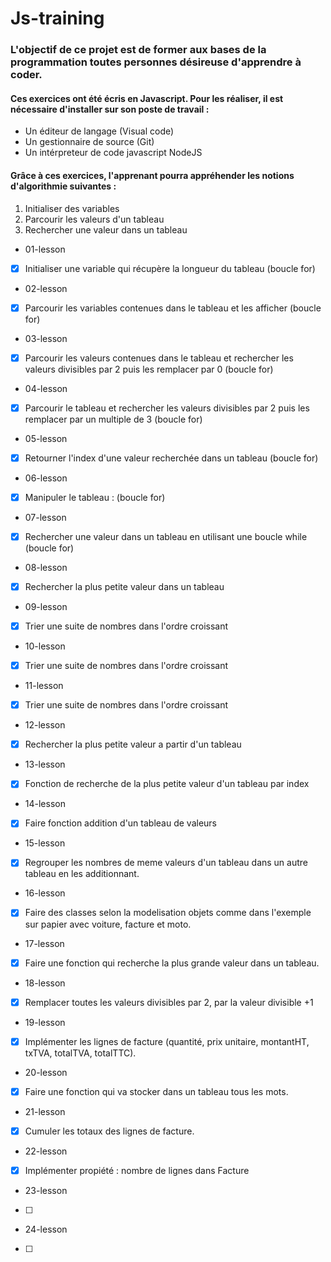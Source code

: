 # Js-training

### L'objectif de ce projet est de former aux bases de la programmation toutes personnes désireuse d'apprendre à coder.

#### Ces exercices ont été écris en Javascript. Pour les réaliser, il est nécessaire d'installer sur son poste de travail :

- Un éditeur de langage (Visual code)
- Un gestionnaire de source (Git)
- Un intérpreteur de code javascript NodeJS

#### Grâce à ces exercices, l'apprenant pourra appréhender les notions d'algorithmie suivantes :

1. Initialiser des variables
2. Parcourir les valeurs d'un tableau
3. Rechercher une valeur dans un tableau


* 01-lesson

- [x] Initialiser une variable qui récupère la longueur du tableau (boucle for)

* 02-lesson

- [x] Parcourir les variables contenues dans le tableau et les afficher (boucle for)

* 03-lesson

- [x] Parcourir les valeurs contenues dans le tableau et rechercher les valeurs divisibles par 2 puis les remplacer par 0 (boucle for)

* 04-lesson
- [x] Parcourir le tableau et rechercher les valeurs divisibles par 2 puis les remplacer par un multiple de 3 (boucle for)

* 05-lesson
- [x] Retourner l'index d'une valeur recherchée dans un tableau (boucle for)

* 06-lesson 
- [x] Manipuler le tableau : (boucle for)

* 07-lesson
- [x] Rechercher une valeur dans un tableau en utilisant une boucle while (boucle for)

* 08-lesson
- [x] Rechercher la plus petite valeur dans un tableau

* 09-lesson
- [x] Trier une suite de nombres dans l'ordre croissant

* 10-lesson
- [x] Trier une suite de nombres dans l'ordre croissant

* 11-lesson
- [x] Trier une suite de nombres dans l'ordre croissant

* 12-lesson
- [x] Rechercher la plus petite valeur a partir d'un tableau

* 13-lesson
- [x] Fonction de recherche de la plus petite valeur d'un tableau par index

* 14-lesson
- [x] Faire fonction addition d'un tableau de valeurs

* 15-lesson
- [x] Regrouper les nombres de meme valeurs d'un tableau dans un autre tableau en les additionnant.

* 16-lesson
- [x] Faire des classes selon la modelisation objets comme dans l'exemple sur papier avec voiture, facture et moto.

* 17-lesson
- [x] Faire une fonction qui recherche la plus grande valeur dans un tableau.

* 18-lesson
- [x] Remplacer toutes les valeurs divisibles par 2, par  la valeur divisible +1

* 19-lesson
- [x] Implémenter les lignes de facture (quantité, prix unitaire, montantHT, txTVA, totalTVA, totalTTC).

* 20-lesson
- [x] Faire une fonction qui va stocker dans un tableau tous les mots.

* 21-lesson
- [x] Cumuler les totaux des lignes  de  facture.

* 22-lesson
- [x] Implémenter propiété : nombre de lignes dans Facture

* 23-lesson
- [ ] 

* 24-lesson
- [ ] 